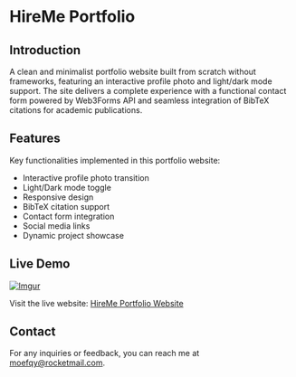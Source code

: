 # HireMe Portfolio

## Introduction

A clean and minimalist portfolio website built from scratch without frameworks, featuring an interactive profile photo and light/dark mode support. The site delivers a complete experience with a functional contact form powered by Web3Forms API and seamless integration of BibTeX citations for academic publications.

## Features

Key functionalities implemented in this portfolio website:

- Interactive profile photo transition
- Light/Dark mode toggle
- Responsive design
- BibTeX citation support
- Contact form integration
- Social media links
- Dynamic project showcase

## Live Demo
[![Imgur](https://imgur.com/C4KTvFw.gif)](https://moefqy.engineer/hireme-portfolio)

Visit the live website: [HireMe Portfolio Website](https://moefqy.engineer/hireme-portfolio)

## Contact
For any inquiries or feedback, you can reach me at moefqy@rocketmail.com.